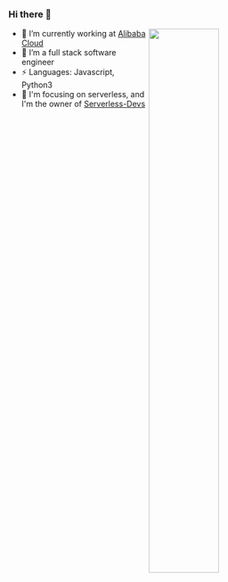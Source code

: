 ### Hi there 👋
[<img align="right" width="50%" src="https://github-readme-stats-ouuan.vercel.app/api?username=heimanba&show_icons=true&theme=dark">](https://github-readme-stats-ouuan.vercel.app/api?username=heimanba&show_icons=true&theme=dark)

- 🔭 I’m currently working at [Alibaba Cloud](https://www.aliyun.com/)
- 🌱 I’m a full stack software engineer
- ⚡ Languages: Javascript, Python3
- 💅 I'm focusing on serverless, and I'm the owner of [Serverless-Devs](https://github.com/Serverless-Devs)
